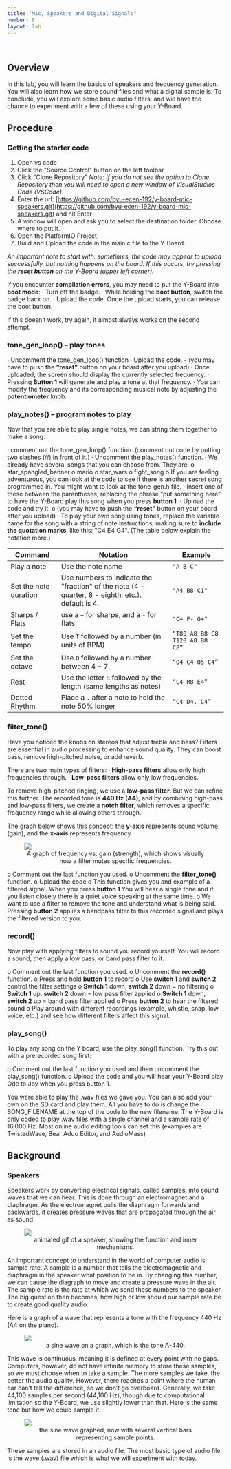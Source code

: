 ```yaml
---
title: "Mic, Speakers and Digital Signals"
number: 8
layout: lab
---
```


<!-- 
NOTICE: THIS PAGE USES DYNAMIC FIGURE NUMBERS.
all your images should following this format:

<figure class="image mx-auto" style="max-width: 750px">
  <img src="{% raw %}{% link /assets/labname/imagename.jpg %}{% endraw %}" style="display: block; margin: auto;">
  <figcaption style="text-align: center;"><strong></strong> INSERT A CAPTION</figcaption>
</figure>

NOTES:
  - Notice the <strong> tags are empty in the <figcaption> block. The script uses these to handle the nametags.
  - If you want to copy and past the shape above, you may, but remove the {% raw %} {% endraw%} tags in the <img src> block.
--> 

## Overview

In this lab, you will learn the basics of speakers and frequency generation. You will also learn how we store sound files and what a digital sample is. To conclude, you will explore some basic audio filters, and will have the chance to experiment with a few of these using your Y-Board.


## Procedure

### Getting the starter code

1. Open vs code
2. Click the "Source Control" button on the left toolbar
3. Click "Clone Repository"
  *Note: if you do not see the option to Clone Repository then you will need to open a new window of VisualStudios Code (VSCode)*
4. Enter the url: [https://github.com/byu-ecen-192/y-board-mic-speakers.git](https://github.com/byu-ecen-192/y-board-mic-speakers.git) and hit Enter
5. A window will open and ask you to select the destination folder. Choose where to put it.
6. Open the PlatformIO Project.
7. Build and Upload the code in the main.c file to the Y-Board.

*An important note to start with: sometimes, the code may appear to upload successfully, but nothing happens on the board. If this occurs, try pressing the **reset button** on the Y-Board (upper left corner).*

If you encounter **compilation errors**, you may need to put the Y-Board into **boot mode**:
· Turn off the badge.
· While holding the **boot button**, switch the badge back on.
· Upload the code. Once the upload starts, you can release the boot button.

If this doesn’t work, try again, it almost always works on the second attempt.


### tone_gen_loop() – play tones

· Uncomment the tone_gen_loop() function
· Upload the code.
    - (you may have to push the **“reset”** button on your board after you upload)
· Once uploaded, the screen should display the currently selected frequency.
· Pressing **Button 1** will generate and play a tone at that frequency.
· You can modify the frequency and its corresponding musical note by adjusting the **potentiometer** knob.


### play_notes() – program notes to play

Now that you are able to play single notes, we can string them together to make a song.

· comment out the tone_gen_loop() function. (comment out code by putting two slashes (//) in front of it.)
· Uncomment the play_notes() function.
· We already have several songs that you can choose from. They are:
    o star_spangled_banner
    o mario
    o star_wars
    o fight_song
    o If you are feeling adventurous, you can look at the code to see if there is another secret song programmed in. You might want to look at the tone_gen.h file.
· Insert one of these between the parentheses, replacing the phrase “put something here” to have the Y-Board play this song when you press **button 1**.
· Upload the code and try it.
    o (you may have to push the **“reset”** button on your board after you upload)
· To play your own song using tones, replace the variable name for the song with a string of note instructions, making sure to **include the quotation marks**, like this: "C4 E4 G4". (The table below explain the notation more.)

| Command               | Notation                                                                                          | Example                        |
| --------------------- | ------------------------------------------------------------------------------------------------- | ------------------------------ |
| Play a note           | Use the note name                                                                                 | `"A B C"`                      |
| Set the note duration | Use numbers to indicate the "fraction" of the note (4 - quarter, 8 - eighth, etc.). default is 4. | `"A4 B8 C1"`                   |
| Sharps / Flats        | use a `+` for sharps, and a `-` for flats                                                         | `"C+ F- G+"`                   |
| Set the tempo         | Use `T` followed by a number (in units of BPM)                                                    | `“T80 A8 B8 C8 T120 A8 B8 C8”` |
| Set the octave        | Use `O` followed by a number between 4 - 7                                                        | `“O4 C4 O5 C4”`                |
| Rest                  | Use the letter `R` followed by the length (same lengths as notes)                                 | `“C4 R8 E4”`                   |
| Dotted Rhythm         | Place a `.` after a note to hold the note 50% longer                                              | `“C4 D4. C4”`                  |


### filter_tone()

Have you noticed the knobs on stereos that adjust treble and bass? Filters are essential in audio processing to enhance sound quality. They can boost bass, remove high-pitched noise, or add reverb.

There are two main types of filters:
· **High-pass filters** allow only high frequencies through.
· **Low-pass filters** allow only low frequencies.

To remove high-pitched ringing, we use a **low-pass filter**. But we can refine this further. The recorded tone is **440 Hz (A4)**, and by combining high-pass and low-pass filters, we create a **notch filter**, which removes a specific frequency range while allowing others through.

The graph below shows this concept: the **y-axis** represents sound volume (gain), and the **x-axis** represents frequency.

<figure class="image mx-auto" style="max-width: 750px">
  <img src="{% link /assets/07_mic_speakers/frequency_filter.jpg %}" style="display: block; margin: auto;">
  <figcaption style="text-align: center;"><strong></strong> A graph of frequency vs. gain (strength), which shows visually how a filter mutes specific frequencies. </figcaption>
</figure>

o Comment out the last function you used.
o Uncomment the **filter_tone()** function.
o Upload the code
o This function gives you and example of a filtered signal. When you press **button 1** You will hear a single tone and if you listen closely there is a quiet voice speaking at the same time.
o We want to use a filter to remove the tone and understand what is being said. Pressing **button 2** applies a bandpass filter to this recorded signal and plays the filtered version to you.
       

### record()

Now play with applying filters to sound you record yourself. You will record a sound, then apply a low pass, or band pass filter to it.

o Comment out the last function you used.
o Uncomment the **record()** function.
o Press and hold **button 1** to record
o Use **switch 1** and **switch 2** control the filter settings
o **Switch 1** down, **switch 2** down = no filtering
o **Switch 1** up, **switch 2** down = low pass filter applied
o **Switch 1** down, **switch 2** up = band pass filter applied
o Press **button 2** to hear the filtered sound
o Play around with different recordings (example, whistle, snap, low voice, etc.) and see how different filters affect this signal.


### play_song()

To play any song on the Y board, use the play_song() function. Try this out with a prerecorded song first:

o Comment out the last function you used and then uncomment the play_song() function.
o Upload the code and you will hear your Y-Board play Ode to Joy when you press button 1.

You were able to play the .wav files we gave you. You can also add your own on the SD card and play them. All you have to do is change the SONG_FILENAME at the top of the code to the new filename. The Y-Board is only coded to play .wav files with a single channel and a sample rate of 16,000 Hz. Most online audio editing tools can set this (examples are TwistedWave, Bear Aduo Editor, and AudioMass)


## Background

### Speakers

Speakers work by converting electrical signals, called samples, into sound waves that we can hear. This is done through an electromagnet and a diaphragm. As the electromagnet pulls the diaphragm forwards and backwards, it creates pressure waves that are propagated through the air as sound.

<figure class="image mx-auto" style="max-width: 750px">
  <img src="{% link /assets/07_mic_speakers/speaker_diagram.gif %}" style="display: block; margin: auto;">
  <figcaption style="text-align: center;"><strong></strong> animated gif of a speaker, showing the function and inner mechanisms.</figcaption>
</figure>

An important concept to understand in the world of computer audio is sample rate. A sample is a number that tells the electromagnetic and diaphragm in the speaker what position to be in. By changing this number, we can cause the diagraph to move and create a pressure wave in the air. The sample rate is the rate at which we send these numbers to the speaker. The big question then becomes, how high or low should our sample rate be to create good quality audio.

Here is a graph of a wave that represents a tone with the frequency 440 Hz (A4 on the piano).

<figure class="image mx-auto" style="max-width: 750px">
  <img src="{% link /assets/07_mic_speakers/A-440_tone_sine_wave.png %}" style="display: block; margin: auto;">
  <figcaption style="text-align: center;"><strong></strong> a sine wave on a graph, which is the tone A-440.</figcaption>
</figure>

This wave is continuous, meaning it is defined at every point with no gaps. Computers, however, do not have infinite memory to store these samples, so we must choose when to take a sample. The more samples we take, the better the audio quality. However, there reaches a point where the human ear can’t tell the difference, so we don’t go overboard. Generally, we take 44,100 samples per second (44,100 Hz), though due to computational limitation so the Y-Board, we use slightly lower than that. Here is the same tone but how we could sample it.

<figure class="image mx-auto" style="max-width: 750px">
  <img src="{% link /assets/07_mic_speakers/sampled_tone.png %}" style="display: block; margin: auto;">
  <figcaption style="text-align: center;"><strong></strong> the sine wave graphed, now with several vertical bars representing sample points.</figcaption>
</figure>

These samples are stored in an audio file. The most basic type of audio file is the wave (.wav) file which is what we will experiment with today.

